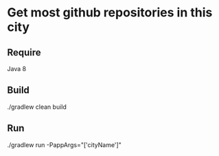 # Get most github repositories in this city

## Require
Java 8

## Build

./gradlew clean build

## Run

./gradlew run -PappArgs="['cityName']"
